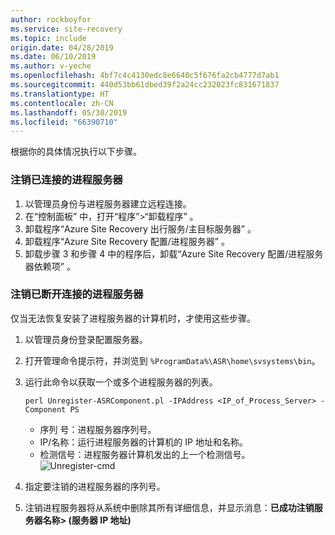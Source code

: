 ```yaml
---
author: rockboyfor
ms.service: site-recovery
ms.topic: include
origin.date: 04/28/2019
ms.date: 06/10/2019
ms.author: v-yeche
ms.openlocfilehash: 4bf7c4c4130edc8e6640c5f676fa2cb4777d7ab1
ms.sourcegitcommit: 440d53bb61dbed39f2a24cc232023fc831671837
ms.translationtype: HT
ms.contentlocale: zh-CN
ms.lasthandoff: 05/30/2019
ms.locfileid: "66390710"
---
```

根据你的具体情况执行以下步骤。

### <a name="unregister-a-connected-process-server"></a>注销已连接的进程服务器

1. 以管理员身份与进程服务器建立远程连接。
2. 在“控制面板”  中，打开“程序”>“卸载程序”  。
3. 卸载程序“Azure Site Recovery 出行服务/主目标服务器”  。
4. 卸载程序“Azure Site Recovery 配置/进程服务器”  。
5. 卸载步骤 3 和步骤 4 中的程序后，卸载“Azure Site Recovery 配置/进程服务器依赖项”  。

### <a name="unregister-a-disconnected-process-server"></a>注销已断开连接的进程服务器

仅当无法恢复安装了进程服务器的计算机时，才使用这些步骤。

1. 以管理员身份登录配置服务器。
2. 打开管理命令提示符，并浏览到 `%ProgramData%\ASR\home\svsystems\bin`。
3. 运行此命令以获取一个或多个进程服务器的列表。

    ```
    perl Unregister-ASRComponent.pl -IPAddress <IP_of_Process_Server> -Component PS
    ```
    - 序列 号：进程服务器序列号。
    - IP/名称：运行进程服务器的计算机的 IP 地址和名称。
    - 检测信号：进程服务器计算机发出的上一个检测信号。
    ![Unregister-cmd](media/site-recovery-vmware-unregister-process-server/Unregister-cmd.PNG)

4. 指定要注销的进程服务器的序列号。
5. 注销进程服务器将从系统中删除其所有详细信息，并显示消息：**已成功注销服务器名称> (服务器 IP 地址)**